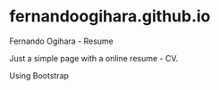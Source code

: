 # fernandoogihara.github.io
Fernando Ogihara - Resume

Just a simple page with a online resume - CV.

Using Bootstrap
